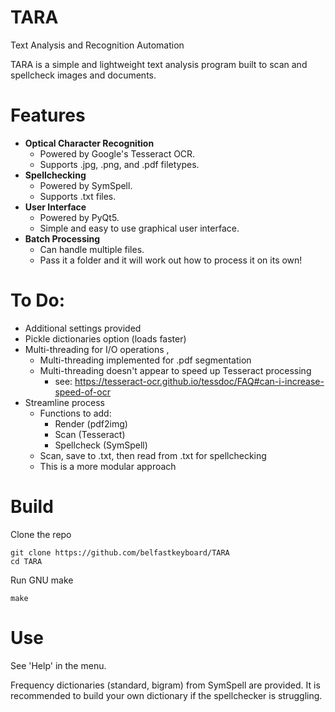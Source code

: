 # TARA
Text Analysis and Recognition Automation

TARA is a simple and lightweight text analysis program built to scan and spellcheck images and documents. 

# Features

- **Optical Character Recognition**
  - Powered by Google's Tesseract OCR.
  - Supports .jpg, .png, and .pdf filetypes.
- **Spellchecking**
  - Powered by SymSpell.
  - Supports .txt files.
- **User Interface**
  - Powered by PyQt5. 
  - Simple and easy to use graphical user interface.
- **Batch Processing**
  - Can handle multiple files.
  - Pass it a folder and it will work out how to process it on its own! 

# To Do:
- Additional settings provided
- Pickle dictionaries option (loads faster)
- Multi-threading for I/O operations , 
  - Multi-threading implemented for .pdf segmentation
  - Multi-threading doesn't appear to speed up Tesseract processing
    - see: https://tesseract-ocr.github.io/tessdoc/FAQ#can-i-increase-speed-of-ocr 
- Streamline process
  - Functions to add:
    - Render (pdf2img)
    - Scan (Tesseract)
    - Spellcheck (SymSpell)
  - Scan, save to .txt, then read from .txt for spellchecking
  - This is a more modular approach

# Build

Clone the repo
```
git clone https://github.com/belfastkeyboard/TARA
cd TARA
```

Run GNU make
```
make
```

# Use

See 'Help' in the menu.

Frequency dictionaries (standard, bigram) from SymSpell are provided.
It is recommended to build your own dictionary if the spellchecker is struggling.
